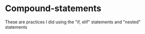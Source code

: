 # Compound-statements
These are practices I did using the "if, elif" statements and "nested" statements
